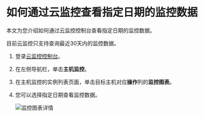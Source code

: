 # 如何通过云监控查看指定日期的监控数据

本文为您介绍如何通过云监控控制台查看指定日期的监控数据。

目前云监控只支持查询最近30天内的监控数据。

1.  登录[云监控控制台](https://cms-intl.console.aliyun.com)。

2.  在左侧导航栏，单击**主机监控**。

3.  在主机监控的实例列表页面，单击目标主机对应**操作**列的**监控图表**。

4.  您可以选择指定日期查看监控数据。

    ![监控图表详情](https://static-aliyun-doc.oss-cn-hangzhou.aliyuncs.com/assets/img/zh-CN/8086958951/p13995.png)



